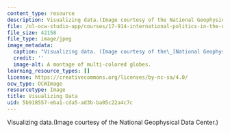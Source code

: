 ```yaml
---
content_type: resource
description: Visualizing data.(Image courtesy of the National Geophysical Data Center.)
file: /ol-ocw-studio-app/courses/17-914-international-politics-in-the-new-century-via-simulation-interactive-gaming-and-edutainment-january-iap-2005/5b918557eba1cda5ad3bba05c22a4c7c_17-914iap05.jpg
file_size: 42158
file_type: image/jpeg
image_metadata:
  caption: "Visualizing data. (Image courtesy of the\_[National Geophysical Data Center](http://www.ngdc.noaa.gov/).)"
  credit: ''
  image-alt: A montage of multi-colored globes.
learning_resource_types: []
license: https://creativecommons.org/licenses/by-nc-sa/4.0/
ocw_type: OCWImage
resourcetype: Image
title: Visualizing Data
uid: 5b918557-eba1-cda5-ad3b-ba05c22a4c7c
---
```

Visualizing data.(Image courtesy of the National Geophysical Data Center.)